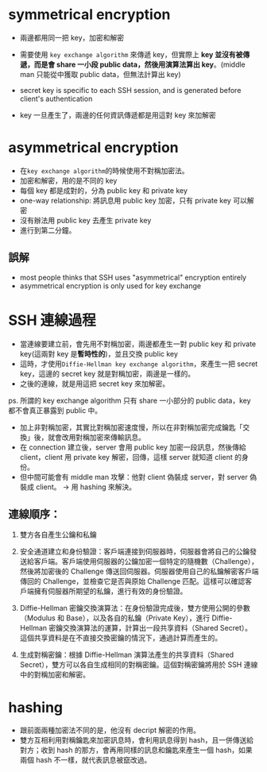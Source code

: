 # symmetrical encryption

- 兩邊都用同一把 key，加密和解密
- 需要使用 `key exchange algorithm` 來傳遞 key，但實際上 **key 並沒有被傳遞，而是會 share 一小段 public data，然後用演算法算出 key**。(middle man 只能從中獲取 public data，但無法計算出 key)

- secret key is specific to each SSH session, and is generated before client's authentication
- key 一旦產生了，兩邊的任何資訊傳遞都是用這對 key 來加解密

# asymmetrical encryption

- 在`key exchange algorithm`的時候使用不對稱加密法。
- 加密和解密，用的是不同的 key
- 每個 key 都是成對的，分為 public key 和 private key
- one-way relationship: 將訊息用 public key 加密，只有 private key 可以解密
- 沒有辦法用 public key 去產生 private key
- 進行到第二分鐘。

## 誤解

- most people thinks that SSH uses "asymmetrical" encryption entirely
- asymmetrical encryption is only used for key exchange

# SSH 連線過程

- 當連線要建立前，會先用不對稱加密，兩邊都產生一對 public key 和 private key(這兩對 key 是**暫時性的**)，並且交換 public key
- 這時，才使用`Diffie-Hellman key exchange algorithm`，來產生一把 secret key，這邊的 secret key 就是對稱加密，兩邊是一樣的。
- 之後的連線，就是用這把 secret key 來加解密。

ps. 所謂的 key exchange algorithm 只有 share 一小部分的 public data，key 都不會真正暴露到 public 中。

- 加上非對稱加密，其實比對稱加密速度慢，所以在非對稱加密完成鑰匙「交換」後，就會改用對稱加密來傳輸訊息。
- 在 connection 建立後，server 會用 public key 加密一段訊息，然後傳給 client，client 用 private key 解密，回傳，這樣 server 就知道 client 的身份。
- 但中間可能會有 middle man 攻擊：他對 client 偽裝成 server，對 server 偽裝成 client。
  -> 用 hashing 來解決。

## 連線順序：

1. 雙方各自產生公鑰和私鑰

2. 安全通道建立和身份驗證：客戶端連接到伺服器時，伺服器會將自己的公鑰發送給客戶端。客戶端使用伺服器的公鑰加密一個特定的隨機數（Challenge），然後將加密後的 Challenge 傳送回伺服器。伺服器使用自己的私鑰解密客戶端傳回的 Challenge，並檢查它是否與原始 Challenge 匹配。這樣可以確認客戶端擁有伺服器所期望的私鑰，進行有效的身份驗證。

3. Diffie-Hellman 密鑰交換演算法：在身份驗證完成後，雙方使用公開的參數（Modulus 和 Base），以及各自的私鑰（Private Key），進行 Diffie-Hellman 密鑰交換演算法的運算，計算出一段共享資料（Shared Secret）。這個共享資料是在不直接交換密鑰的情況下，通過計算而產生的。

4. 生成對稱密鑰：根據 Diffie-Hellman 演算法產生的共享資料（Shared Secret），雙方可以各自生成相同的對稱密鑰。這個對稱密鑰將用於 SSH 連線中的對稱加密和解密。

# hashing

- 跟前面兩種加密法不同的是，他沒有 decript 解密的作用。
- 雙方互相利用對稱鑰匙來加密訊息時，會利用訊息得到 hash，且一併傳送給對方；收到 hash 的那方，會再用同樣的訊息和鑰匙來產生一個 hash，如果兩個 hash 不一樣，就代表訊息被竄改過。
